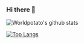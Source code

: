 ### Hi there 👋

![Worldpotato's github stats](https://github-readme-stats.vercel.app/api?username=worldpotato&hide_border=true&include_all_commits=true&show_icons=true&bg_color=30,022222,033333&title_color=107371&text_color=b0b0b0&icon_color=a68904)

[![Top Langs](https://github-readme-stats.vercel.app/api/top-langs/?username=worldpotato&layout=compact&hide_border=true&bg_color=30,022222,033333&title_color=107371&text_color=b0b0b0&icon_color=a68904)](https://github.com/worldpotato)
